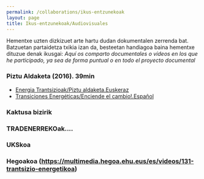 ```yaml
---
permalink: /collaborations/ikus-entzunekoak
layout: page
title: Ikus-entzunekoak/Audiovisuales
---
```

Hementxe uzten dizkizuet arte hartu dudan dokumentalen zerrenda bat. Batzuetan partaidetza txikia izan da, besteetan handiagoa baina hementxe dituzue denak ikusgai: 
*Aquí os comparto documentales o vídeos en los que he participado, ya sea de forma puntual o en todo el proyecto documental*


### Piztu Aldaketa (2016). 39min
- [Energia Trantsizioak/Piztu aldaketa.Euskeraz](https://vimeo.com/147086272)
- [Transiciones Energéticas/Enciende el cambio!.Español](https://vimeo.com/146670336)

### Kaktusa bizirik

### TRADENERREKOak....

### UKSkoa

### Hegoakoa (https://multimedia.hegoa.ehu.eus/es/videos/131-trantsizio-energetikoa)
